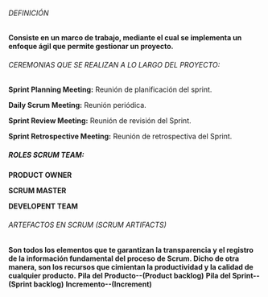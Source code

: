 ###### DEFINICIÓN
**Consiste en un marco de trabajo, mediante el cual se implementa un enfoque ágil que permite gestionar un proyecto.**
###### CEREMONIAS QUE SE REALIZAN A LO LARGO DEL PROYECTO:
**Sprint Planning Meeting:** Reunión de planificación del sprint.

**Daily Scrum Meeting:** Reunión periódica.

**Sprint Review Meeting:** Reunión de revisión del Sprint.

**Sprint Retrospective Meeting:** Reunión de retrospectiva del Sprint.

##### ROLES SCRUM TEAM:
**PRODUCT OWNER**

**SCRUM MASTER**

**DEVELOPENT TEAM**

######  ARTEFACTOS EN SCRUM (SCRUM ARTIFACTS)
**Son todos los elementos que te garantizan la transparencia y el registro de la información fundamental del proceso de Scrum. Dicho de otra manera, son los recursos que cimientan la productividad y la calidad de cualquier producto.**
**Pila del Producto--(Product backlog)**
**Pila del Sprint--(Sprint backlog)**
**Incremento--(Increment)**
